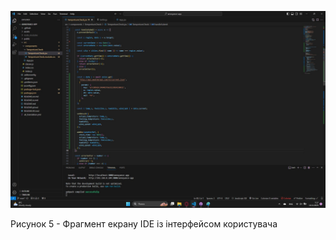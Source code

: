![ConstructMethod1](https://github.com/oleksandrblazhko/ai-215-korchakovskij/blob/with-laboratory-work-9/3-%20SoftwareConstruction/2-IDE/ConstructInterface.jpg)

<div>
    <p>Рисунок 5 - Фрагмент екрану IDE із інтерфейсом користувача</p>
</div>
